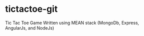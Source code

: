 # tictactoe-git
Tic Tac Toe Game Written using MEAN stack (MongoDb, Express, AngularJs, and NodeJs)
